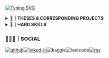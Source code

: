 [![Typing SVG](https://readme-typing-svg.herokuapp.com?font=Noto+Sans&size=57&duration=2000&pause=1000&color=F7F7F7&background=5835CC&center=true&multiline=true&repeat=false&width=845&height=75&lines=D.A.PELASGUS+%F0%9F%A7%BF+TECHNOCRAT)](https://pelasgus.software)
<!--THESES & CORRESPONDING PROJECTS-->
<details><summary><b>📝｜THESES & CORRESPONDING PROJECTS</b></summary>

</details>
<details><summary><b>🧰｜HARD SKILLS</b></summary>

<!--CURRENT STACK-->
<details><summary><b>📚｜CURRENT STACK</b></summary>

[![Top Langs](https://github-readme-stats.vercel.app/api/top-langs/?username=pelasgus&bg_color=00000000&hide_border=true&icon_color=&text_color=&hide_title=true&hide_rank=true&layout=compact&size_weight=0.5&count_weight=0.)](https://github.com/pelasgus?tab=repositories)

[![rust](https://img.shields.io/badge/Rust-%235835CC?style=for-the-badge&logo=rust&logoColor=white)](https://www.rust-lang.org/)[![tailwind-css](https://img.shields.io/badge/Tailwind_CSS-%235835CC?style=for-the-badge&logo=tailwind-css&logoColor=white)](https://tailwindcss.com/)[![SurrealDB](https://img.shields.io/badge/surrealdb-%235835CC.svg?style=for-the-badge&logo=surrealdb&logoColor=white)](https://surrealdb.com/)[![Python](https://img.shields.io/badge/Python%20-%235835CC.svg?style=for-the-badge&logo=python&logoColor=white)](https://www.python.org/)[![Perl](https://img.shields.io/badge/Perl%20-%235835CC.svg?style=for-the-badge&logo=perl&logoColor=white)](https://www.perl.org/)[![NixOs](https://img.shields.io/badge/nixos%20-%235835CC.svg?style=for-the-badge&logo=nixos&logoColor=white)](https://nixos.org/)[![terraform](https://img.shields.io/badge/terraform-%235835CC.svg?style=for-the-badge&logo=terraform&logoColor=white)](https://www.terraform.io/)[![helm](https://img.shields.io/badge/helm%20-%235835CC.svg?style=for-the-badge&logo=helm&logoColor=white)](https://helm.sh/)![lua](https://img.shields.io/badge/Lua-%235835CC?style=for-the-badge&logo=lua&logoColor=white)![lisp](https://img.shields.io/badge/Lisp-%235835CC?style=for-the-badge&logo=lisp&logoColor=white)
</details>
<!--LANGUAGES-->
<details><summary><b>🌍｜LANGUAGES</b></summary>

![C](https://img.shields.io/badge/C%20-%235835CC.svg?style=for-the-badge&logo=c&logoColor=white)![C++](https://img.shields.io/badge/C++%20-%235835CC.svg?style=for-the-badge&logo=c%2B%2B&logoColor=white)![go](https://img.shields.io/badge/Go-%235835CC?style=for-the-badge&logo=go&logoColor=white)![haskell](https://img.shields.io/badge/haskell-%235835CC?style=for-the-badge&logo=haskell&logoColor=white)![Assembly](https://img.shields.io/badge/assembly-%235835CC?style=for-the-badge&logo=assembly&logoColor=white)![kotlin](https://img.shields.io/badge/Kotlin-%235835CC?&style=for-the-badge&logo=kotlin&logoColor=white)![scala](https://img.shields.io/badge/Scala-%235835CC?style=for-the-badge&logo=scala&logoColor=white)![java](https://img.shields.io/badge/Java-%235835CC?style=for-the-badge&logo=openjdk&logoColor=white)![typescript](https://img.shields.io/badge/TypeScript-%235835CC?style=for-the-badge&logo=typescript&logoColor=white)![JavaScript](https://img.shields.io/badge/JavaScript%20-%235835CC.svg?style=for-the-badge&logo=javascript&logoColor=white)![swift](https://img.shields.io/badge/Swift-%235835CC?style=for-the-badge&logo=swift&logoColor=white)![ruby](https://img.shields.io/badge/Ruby-%235835CC?style=for-the-badge&logo=ruby&logoColor=white)![r](https://img.shields.io/badge/R-%235835CC?style=for-the-badge&logo=r&logoColor=white)![php](https://img.shields.io/badge/PHP-%235835CC?style=for-the-badge&logo=php&logoColor=white)
</details>
<!--MARKUP LANGUAGES-->
<details><summary><b>🌍｜MARKUP LANGUAGES</b></summary>

![HTML5](https://img.shields.io/badge/HTML5%20-%235835CC.svg?style=for-the-badge&logo=html5&logoColor=white)![CSS3](https://img.shields.io/badge/CSS-%235835CC.svg?style=for-the-badge&logo=css3&logoColor=white)![XML](https://img.shields.io/badge/xml%20-%235835CC.svg?style=for-the-badge&logo=xml&logoColor=white)![Markdown](https://img.shields.io/badge/markdown-%235835CC.svg?style=for-the-badge&logo=markdown&logoColor=white)![shell-script](https://img.shields.io/badge/Shell_Script-%235835CC?style=for-the-badge&logo=gnu-bash&logoColor=white)![bash](https://img.shields.io/badge/bash-%235835CC?style=for-the-badge&logo=gnu-bash&logoColor=white)![powershell](https://img.shields.io/badge/powershell-%235835CC?style=for-the-badge&logo=powershell&logoColor=white)![latex](https://img.shields.io/badge/Latex-%235835CC?style=for-the-badge&logo=latex&logoColor=white)
</details>
<!--DATABASES-->
<details><summary><b>💾｜DATABASES</b></summary>

![etcd](https://img.shields.io/badge/etcd%20-%235835CC.svg?style=for-the-badge&logo=etcd&logoColor=white)![postgress](https://img.shields.io/badge/PostgreSQL-%235835CC.svg?style=for-the-badge&logo=PostgreSQL&logoColor=white)![mongo-db](https://img.shields.io/badge/MongoDB-%235835CC?style=for-the-badge&logo=mongodb&logoColor=white)![mysql](https://img.shields.io/badge/MySQL-%235835CC?style=for-the-badge&logo=mysql&logoColor=white)![sq-lite](https://img.shields.io/badge/SQLite-%235835CC?style=for-the-badge&logo=sqlite&logoColor=white)![cassandra](https://img.shields.io/badge/Cassandra-%235835CC?style=for-the-badge&logo=apache%20cassandra&logoColor=white)
</details>
<!--DATABASES-->
<details><summary><b>🔩｜FRAMEWORKS</b></summary>

![pytorch](https://img.shields.io/badge/pytorch%20-%235835CC.svg?style=for-the-badge&logo=pytorch&logoColor=white)![Keras](https://img.shields.io/badge/Keras%20-%235835CC.svg?style=for-the-badge&logo=Keras&logoColor=white)![tensorflow](https://img.shields.io/badge/TensorFlow-%235835CC?style=for-the-badge&logo=tensorflow&logoColor=white)![zola](https://img.shields.io/badge/Zola-%235835CC?style=for-the-badge&logo=zola&logoColor=white)![tauri](https://img.shields.io/badge/tauri%20-%235835CC.svg?style=for-the-badge&logo=tauri&logoColor=white)![electron](https://img.shields.io/badge/electron%20-%235835CC.svg?style=for-the-badge&logo=electron&logoColor=white)![ts-node](https://img.shields.io/badge/ts--node-%235835CC?style=for-the-badge&logo=ts-node&logoColor=white)![node-js](https://img.shields.io/badge/node.js-%235835CC?style=for-the-badge&logo=node.js&logoColor=white)![hugo](https://img.shields.io/badge/Hugo-%235835CC?style=for-the-badge&logo=hugo&logoColor=white)![ruby-on-rails](https://img.shields.io/badge/Ruby_on_Rails-%235835CC?style=for-the-badge&logo=ruby-on-rails&logoColor=white)![django](https://img.shields.io/badge/Django-%235835CC?style=for-the-badge&logo=django&logoColor=white)![laravel](https://img.shields.io/badge/laravel-%235835CC?style=for-the-badge&logo=laravel&logoColor=white)![jenkins](https://img.shields.io/badge/jenkins%20-%235835CC.svg?style=for-the-badge&logo=jenkins&logoColor=white)
</details>
<!--MISCELLANEOUS-->
<details><summary><b>🧮｜MISCELLANEOUS</b></summary>

<!--HOME AUTOMATION-->
<details><summary><b>🧮｜HOME AUTOMATION</b></summary>

![arduino](https://img.shields.io/badge/Arduino-%235835CC?style=for-the-badge&logo=Arduino&logoColor=white)
![node-red](https://img.shields.io/badge/Node--Red-%235835CC?style=for-the-badge&logo=nodered&logoColor=white)
</details>
<!--EMBEDDED SYSTEMS-->
<details><summary><b>🧮｜EMBEDDED SYSTEMS</b></summary>
  
![esp](https://img.shields.io/badge/espressif-%235835CC?style=for-the-badge&logo=espressif&logoColor=white)
</details>
<!--GAME ENGINES-->
<details><summary><b>🧮｜GAME ENGINES</b></summary>

![unreal](https://img.shields.io/badge/unrealengine-%235835CC.svg?style=for-the-badge&logo=unrealengine&logoColor=white)
![unity](https://img.shields.io/badge/Unity-%235835CC?style=for-the-badge&logo=unity&logoColor=white)
</details>

<!--PLATFORM ENGINEERING-->
<details><summary><b>🧮｜PLATFORM ENGINEERING</b></summary>

</details>

<!--CLOUD PLATFORMS-->
<details><summary><b>🧮｜CLOUD PLATFORMS</b></summary>

![ansible](https://img.shields.io/badge/ansible-%235835CC.svg?style=for-the-badge&logo=ansible&logoColor=white)
![kubernetes](https://img.shields.io/badge/kubernetes-%235835CC.svg?style=for-the-badge&logo=kubernetes&logoColor=white)
![docker](https://img.shields.io/badge/docker-%235835CC?style=for-the-badge&logo=docker&logoColor=white)
</details>

<--!EDITORS-->
<--!TOOLS-->
![Git](https://img.shields.io/badge/git-%235835CC.svg?style=for-the-badge&logo=git&logoColor=white)

![vim](https://img.shields.io/badge/VIM-%235835CC.svg?&style=for-the-badge&logo=vim&logoColor=white)
![Visual Studio Code](https://img.shields.io/badge/Visual%20Studio%20Code-%235835CC.svg?style=for-the-badge&logo=visual-studio-code&logoColor=white)
![Terminal](https://img.shields.io/badge/Terminal-%235835CC?style=for-the-badge&logo=gnu-bash&logoColor=white)
![redis](https://img.shields.io/badge/redis-%235835CC.svg?style=for-the-badge&logo=redis&logoColor=white)
![Visual Studio Code](https://img.shields.io/badge/Visual%20Studio%20Code-%235835CC.svg?style=for-the-badge&logo=visual-studio-code&logoColor=white)
![aws](https://img.shields.io/badge/Amazon_AWS-%235835CC?style=for-the-badge&logo=amazon-aws&logoColor=white)


</details>
<!--DATABASES-->
<details><summary><b>👻｜OS</b></summary>

![Linux](https://img.shields.io/badge/Linux-%235835CC?style=for-the-badge&logo=linux&logoColor=white)
![alpine](https://img.shields.io/badge/Arch_Linux-%235835CC?style=for-the-badge&logo=arch-linux&logoColor=white)
![red-hat](https://img.shields.io/badge/Red%20Hat-%235835CC?style=for-the-badge&logo=redhat&logoColor=white)
Talos
![Amazon EKS](https://img.shields.io/badge/Amazon_EKS%20-%235835CC.svg?style=for-the-badge&logo=Amazon+EKS&logoColor=white)
![macos](https://img.shields.io/badge/mac%20os-%235835CC?style=for-the-badge&logo=apple&logoColor=white)
![windows](https://img.shields.io/badge/Windows-%235835CC?style=for-the-badge&logo=windows&logoColor=white)
![bsd](https://img.shields.io/badge/BSD-%235835CC.svg?style=for-the-badge&logo=freebsd&logoColor=white)
![android](https://img.shields.io/badge/Android-%235835CC?style=for-the-badge&logo=android&logoColor=white)
![ios](https://img.shields.io/badge/iOS-%235835CC?style=for-the-badge&logo=ios&logoColor=white)
Tizen
KaiOS
FirefoxOS
</details>
</details>

### 🧑‍🤝‍🧑｜SOCIAL
[![github](https://img.shields.io/badge/GitHub-%235835CC?style=for-the-badge&logo=github&logoColor=white)](https://github.com/pelasgus)[![linked-in](https://img.shields.io/badge/LinkedIn-%235835CC?style=for-the-badge&logo=linkedin&logoColor=white)](https://linkedin.com/in/pelasgus)![kaggle](https://img.shields.io/badge/Kaggle-%235835CC?style=for-the-badge&logo=Kaggle&logoColor=white)![leetcode](https://img.shields.io/badge/-LeetCode-%235835CC?style=for-the-badge&logo=LeetCode&logoColor=white)[![rss](https://img.shields.io/badge/RSS-%235835CC?style=for-the-badge&logo=rss&logoColor=white)](https://rss.pelasgus.software)
